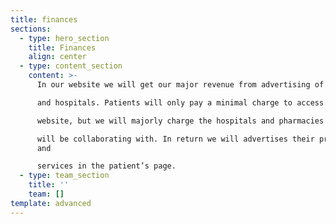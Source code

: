 ```yaml
---
title: finances
sections:
  - type: hero_section
    title: Finances
    align: center
  - type: content_section
    content: >-
      In our website we will get our major revenue from advertising of drugs

      and hospitals. Patients will only pay a minimal charge to access the

      website, but we will majorly charge the hospitals and pharmacies we

      will be collaborating with. In return we will advertises their products
      and

      services in the patient’s page.
  - type: team_section
    title: ''
    team: []
template: advanced
---
```

